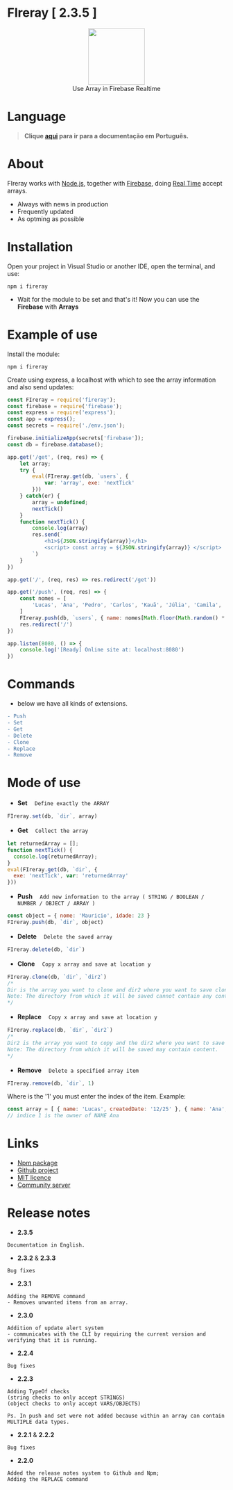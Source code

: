 # FIreray  [ 2.3.5 ]

<div align="center">
    <img src="https://media.discordapp.net/attachments/983446685327966269/1041340936367644783/FIreray-removebg-preview.png?width=662&height=241" height="130">
    <br>
    Use Array in Firebase Realtime
</div>

# Language
> **Clique [aqui](https://github.com/lucasFelixSilveira/FIreray) para ir para a documentação em Português.**

# About
FIreray works with [Node.js](https://nodejs.org), together with [Firebase](https://firebase.google.com/), doing [Real Time](https://firebase.google.com/docs/database/web/start) accept arrays.

- Always with news in production
- Frequently updated
- As optming as possible

# Installation

Open your project in Visual Studio or another IDE, open the terminal, and use:
```sh-session
npm i fireray
```
- Wait for the module to be set and that's it! Now you can use the **Firebase** with **Arrays**

# Example of use

Install the module:
```sh-session
npm i fireray
```

Create using express, a localhost with which to see the array information and also send updates:
```js
const FIreray = require('fireray');
const firebase = require('firebase');
const express = require('express');
const app = express();
const secrets = require('./env.json');

firebase.initializeApp(secrets['firebase']);
const db = firebase.database();

app.get('/get', (req, res) => {
    let array;
    try {
        eval(FIreray.get(db, `users`, {
            var: 'array', exe: 'nextTick'
        }))
    } catch(er) {
        array = undefined;
        nextTick()
    }
    function nextTick() {
        console.log(array)
        res.send(`
            <h1>${JSON.stringify(array)}</h1>
            <script> const array = ${JSON.stringify(array)} </script>
        `)
    }
})

app.get('/', (req, res) => res.redirect('/get'))

app.get('/push', (req, res) => {
    const nomes = [
        'Lucas', 'Ana', 'Pedro', 'Carlos', 'Kauã', 'Júlia', 'Camila', 'Laura', 'Breno', 'Augusto', 'João', 'Kleber'
    ]
    FIreray.push(db, `users`, { name: nomes[Math.floor(Math.random() * nomes.length)] })
    res.redirect('/')
})

app.listen(8080, () => {
    console.log('[Ready] Online site at: localhost:8080')
})
```

# Commands

- below we have all kinds of extensions.
```diff
- Push
- Set
- Get
- Delete
- Clone
- Replace
- Remove
```

# Mode of use

- **Set**
ㅤ`Define exactly the ARRAY`
```js
FIreray.set(db, `dir`, array)
```

- **Get**
ㅤ`Collect the array`
```js
let returnedArray = [];
function nextTick() {
  console.log(returnedArray);
}
eval(FIreray.get(db, `dir`, {
  exe: 'nextTick', var: 'returnedArray'
}))
```

- **Push**
ㅤ`Add new information to the array ( STRING / BOOLEAN / NUMBER / OBJECT / ARRAY )`
```js
const object = { nome: 'Mauricio', idade: 23 }
FIreray.push(db, `dir`, object)
```

- **Delete**
ㅤ`Delete the saved array`
```js
FIreray.delete(db, `dir`)
```

- **Clone**
ㅤ`Copy x array and save at location y`
```js
FIreray.clone(db, `dir`, `dir2`)
/* 
Dir is the array you want to clone and dir2 where you want to save cloning
Note: The directory from which it will be saved cannot contain any content.
*/
```

- **Replace**
ㅤ`Copy x array and save at location y`
```js
FIreray.replace(db, `dir`, `dir2`)
/* 
Dir2 is the array you want to copy and the dir2 where you want to save the copy
Note: The directory from which it will be saved may contain content.
*/
```

- **Remove**
ㅤ`Delete a specified array item`
```js
FIreray.remove(db, `dir`, 1)
```
Where is the '1' you must enter the index of the item. Example:
```js
const array = [ { name: 'Lucas', createdDate: '12/25' }, { name: 'Ana', createdDate: '12/25' },  ]
// indice 1 is the owner of NAME Ana
```

# Links
- [Npm package](https://www.npmjs.com/package/fireray)
- [Github project](https://github.com/lucasFelixSilveira/FIreray)
- [MIT licence](https://github.com/lucasFelixSilveira/FIreray/blob/main/FIreray/licence)
- [Community server](https://discord.gg/cdEnEtwehC)

# Release notes
- **2.3.5**
```
Documentation in English.
```
- **2.3.2** & **2.3.3**
```
Bug fixes
```
- **2.3.1**
```
Adding the REMOVE command
- Removes unwanted items from an array.
```
- **2.3.0**
```
Addition of update alert system
- communicates with the CLI by requiring the current version and verifying that it is running.
```
- **2.2.4**
```
Bug fixes
```
- **2.2.3**
```
Adding TypeOf checks 
(string checks to only accept STRINGS)
(object checks to only accept VARS/OBJECTS)

Ps. In push and set were not added because within an array can contain MULTIPLE data types.
```
- **2.2.1** & **2.2.2**
```
Bug fixes
```
- **2.2.0**
```
Added the release notes system to Github and Npm;
Adding the REPLACE command
```